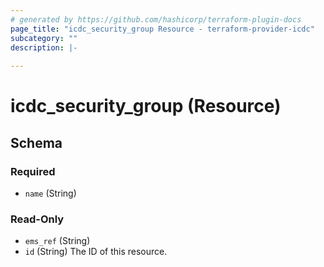 ```yaml
---
# generated by https://github.com/hashicorp/terraform-plugin-docs
page_title: "icdc_security_group Resource - terraform-provider-icdc"
subcategory: ""
description: |-
  
---
```


# icdc_security_group (Resource)





<!-- schema generated by tfplugindocs -->
## Schema

### Required

- `name` (String)

### Read-Only

- `ems_ref` (String)
- `id` (String) The ID of this resource.
